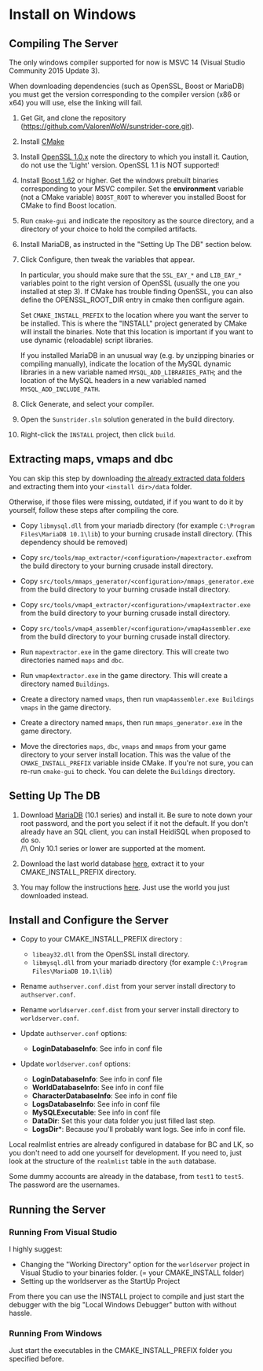 <!----------------------------------------------------------------------------->
# Install on Windows

## Compiling The Server

The only windows compiler supported for now is MSVC 14 (Visual Studio Community 2015 Update 3).

When downloading dependencies (such as OpenSSL, Boost or MariaDB) you must get the
version corresponding to the compiler version (x86 or x64) you will use, else
the linking will fail.

1. Get Git, and clone the repository
   (https://github.com/ValorenWoW/sunstrider-core.git).

2. Install [CMake][cmake]

3. Install [OpenSSL 1.0.x][openssl] note the directory to which you
   install it. Caution, do not use the 'Light' version. OpenSSL 1.1 is NOT supported!

4. Install [Boost 1.62][boost] or higher.
   Get the windows prebuilt binaries corresponding to your MSVC compiler. 
   Set the **environment** variable (not a CMake variable) `BOOST_ROOT` to wherever you
   installed Boost for CMake to find Boost location. 

5. Run `cmake-gui` and indicate the repository as the source directory, and a
   directory of your choice to hold the compiled artifacts.

5. Install MariaDB, as instructed in the "Setting Up The DB" section below.

6. Click Configure, then tweak the variables that appear.

   In particular, you should make sure that the `SSL_EAY_*` and `LIB_EAY_*` variables point to the
   right version of OpenSSL (usually the one you installed at step 3).
   If CMake has trouble finding OpenSSL, you can also define the OPENSSL_ROOT_DIR entry in cmake then configure again.

   Set `CMAKE_INSTALL_PREFIX` to the location where you want the server to be
   installed. This is where the "INSTALL" project generated by CMake will
   install the binaries.
   Note that this location is important if you want to use dynamic (reloadable) script libraries.

   If you installed MariaDB in an unusual way (e.g. by unzipping binaries or
   compiling manually), indicate the location of the MySQL dynamic libraries in
   a new variable named `MYSQL_ADD_LIBRARIES_PATH`; and the location of the
   MySQL headers in a new variabled named `MYSQL_ADD_INCLUDE_PATH`.

7. Click Generate, and select your compiler.

8. Open the `Sunstrider.sln` solution generated in the build directory.

9. Right-click the `INSTALL` project, then click `build`.

[cmake]:
http://www.cmake.org/cmake/resources/software.html

[openssl]:
http://slproweb.com/products/Win32OpenSSL.html

[boost]:
https://dl.bintray.com/boostorg/release/1.67.0/binaries/

<!----------------------------------------------------------------------------->
## Extracting maps, vmaps and dbc

You can skip this step by downloading [the already extracted data folders][githubdata] and extracting them into your `<install dir>/data` folder.

Otherwise, if those files were missing, outdated, if if you want to do it by yourself, follow these steps after compiling the core.

- Copy `libmysql.dll` from your mariadb directory (for example `C:\Program Files\MariaDB 10.1\lib`) to your
  burning crusade install directory. (This dependency should be removed)

- Copy `src/tools/map_extractor/<configuration>/mapextractor.exe`from the build
  directory to your burning crusade install directory.

- Copy `src/tools/mmaps_generator/<configuration>/mmaps_generator.exe` from the build
  directory to your burning crusade install directory.

- Copy `src/tools/vmap4_extractor/<configuration>/vmap4extractor.exe` from the build
  directory to your burning crusade install directory.

- Copy `src/tools/vmap4_assembler/<configuration>/vmap4assembler.exe` from the build
  directory to your burning crusade install directory.

- Run `mapextractor.exe` in the game directory. This will create two directories
  named `maps` and `dbc`.

- Run `vmap4extractor.exe` in the game directory. This will create a directory
  named `Buildings`.

- Create a directory named `vmaps`, then run `vmap4assembler.exe Buildings
  vmaps` in the game directory.

- Create a directory named `mmaps`, then run `mmaps_generator.exe` in the game
  directory.

- Move the directories `maps`, `dbc`, `vmaps` and `mmaps` from your game
  directory to your server install location. This was the value of the
  `CMAKE_INSTALL_PREFIX` variable inside CMake. If you're not sure, you can
  re-run `cmake-gui` to check. You can delete the `Buildings` directory.


[githubdata]:
https://github.com/ValorenWoW/sunstrider-core/releases


<!----------------------------------------------------------------------------->
## Setting Up The DB

1. Download [MariaDB][maria_db] (10.1 series) and install it. Be sure to note
   down your root password, and the port you select if it not the default. If
   you don't already have an SQL client, you can install HeidiSQL when proposed
   to do so.  
   /!\ Only 10.1 series or lower are supported at the moment.

2. Download the last world database [here][world_db], extract it to your CMAKE_INSTALL_PREFIX directory. 

3. You may follow the instructions [here][trinity_db_instructions]. Just use the world you just downloaded instead.

[maria_db]:
https://downloads.mariadb.org/

[world_db]:
https://github.com/ValorenWoW/sunstrider-core/releases

[my_ini]:
http://www.avajava.com/tutorials/lessons/how-do-i-log-on-to-mysql-automatically.html

[trinity_db_instructions]:
https://trinitycore.atlassian.net/wiki/spaces/tc/pages/2130092/Databases+Installation

<!----------------------------------------------------------------------------->
## Install and Configure the Server

- Copy to your CMAKE_INSTALL_PREFIX directory :

	- `libeay32.dll` from the OpenSSL install directory.
	- `libmysql.dll` from your mariadb directory (for example `C:\Program Files\MariaDB 10.1\lib`)

<!-- comment for spacing -->

- Rename `authserver.conf.dist` from your server install directory to
  `authserver.conf`.

- Rename `worldserver.conf.dist` from your server install directory to
  `worldserver.conf`.

- Update `authserver.conf` options:  
	- **LoginDatabaseInfo**: See info in conf file

- Update `worldserver.conf` options:  
	- **LoginDatabaseInfo**: See info in conf file
	- **WorldDatabaseInfo**: See info in conf file
	- **CharacterDatabaseInfo**: See info in conf file
	- **LogsDatabaseInfo**: See info in conf file
	- **MySQLExecutable**: See info in conf file
	- **DataDir**: Set this your data folder you just filled last step.
	- **LogsDir***: Because you'll probably want logs. See info in conf file.
	
Local realmlist entries are already configured in database for BC and LK, so you don't need
to add one yourself for development. If you need to, just look at the structure
of the `realmlist` table in the `auth` database.

Some dummy accounts are already in the database, from `test1` to `test5`. The
password are the usernames.



<!----------------------------------------------------------------------------->
## Running the Server

### Running From Visual Studio

I highly suggest:
- Changing the "Working Directory" option for the `worldserver` project in Visual Studio to your binaries folder. (= your CMAKE_INSTALL folder)
- Setting up the worldserver as the StartUp Project

From there you can use the INSTALL project to compile and just start the debugger with the big "Local Windows Debugger" button with without hassle.

### Running From Windows

Just start the executables in the CMAKE_INSTALL_PREFIX folder you specified before.
